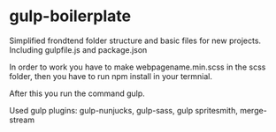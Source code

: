 # gulp-boilerplate
Simplified frondtend folder structure and basic files for new projects. Including gulpfile.js and package.json

In order to work you have to make webpagename.min.scss in the scss folder, then you have to run npm install in your termnial.

After this you run the command gulp.

Used gulp plugins: gulp-nunjucks, gulp-sass, gulp spritesmith, merge-stream

